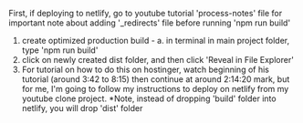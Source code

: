 First, if deploying to netlify, go to youtube tutorial 'process-notes' file for important note about adding '_redirects' file before running 'npm run build'

1. create optimized production build -
  a. in terminal in main project folder, type 'npm run build'
2. click on newly created dist folder, and then click 'Reveal in File Explorer'
3. For tutorial on how to do this on hostinger, watch beginning of his tutorial (around 3:42 to 8:15) then continue at around 2:14:20 mark, but for me, I'm going to follow my instructions to deploy on netlify from my youtube clone project. *Note, instead of dropping 'build' folder into netlify, you will drop 'dist' folder